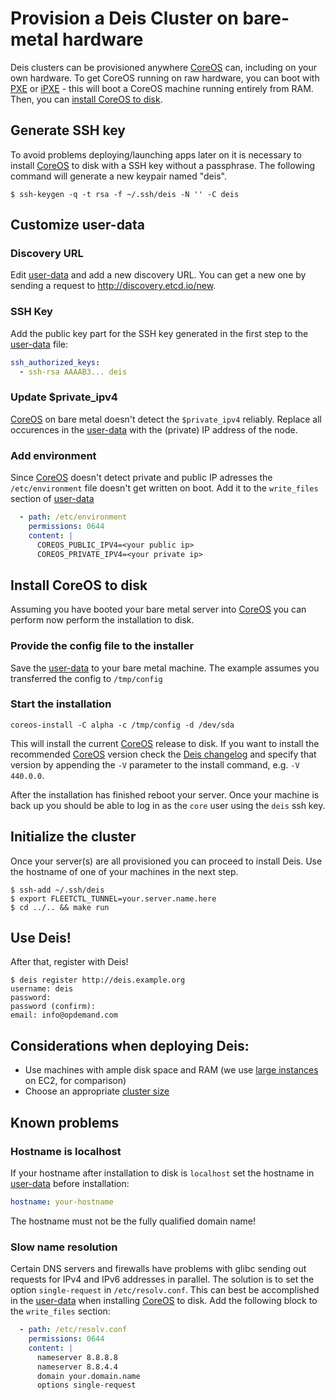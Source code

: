# Provision a Deis Cluster on bare-metal hardware

Deis clusters can be provisioned anywhere [CoreOS](https://coreos.com/) can, including on your own hardware. To get CoreOS running on raw hardware, you can boot with [PXE](https://coreos.com/docs/running-coreos/bare-metal/booting-with-pxe/) or [iPXE](https://coreos.com/docs/running-coreos/bare-metal/booting-with-ipxe/) - this will boot a CoreOS machine running entirely from RAM. Then, you can [install CoreOS to disk](https://coreos.com/docs/running-coreos/bare-metal/installing-to-disk/).

## Generate SSH key
To avoid problems deploying/launching apps later on it is necessary to install [CoreOS](https://coreos.com/) to disk with a SSH key without a passphrase. The following command will generate a new keypair named "deis".

```console
$ ssh-keygen -q -t rsa -f ~/.ssh/deis -N '' -C deis
```

## Customize user-data

### Discovery URL
Edit [user-data](../coreos/user-data) and add a new discovery URL.
You can get a new one by sending a request to http://discovery.etcd.io/new.

### SSH Key
Add the public key part for the SSH key generated in the first step to the [user-data](../coreos/user-data) file:

```yaml
ssh_authorized_keys:
  - ssh-rsa AAAAB3... deis
```

### Update $private_ipv4
[CoreOS](https://coreos.com/) on bare metal doesn't detect the `$private_ipv4` reliably. Replace all occurences in the [user-data](../coreos/user-data) with the (private) IP address of the node.

### Add environment
Since [CoreOS](https://coreos.com/) doesn't detect private and public IP adresses the `/etc/environment` file doesn't get written on boot. Add it to the `write_files` section of [user-data](../coreos/user-data)

```yaml
  - path: /etc/environment
    permissions: 0644
    content: |
      COREOS_PUBLIC_IPV4=<your public ip>
      COREOS_PRIVATE_IPV4=<your private ip>
```

## Install CoreOS to disk
Assuming you have booted your bare metal server into [CoreOS](https://coreos.com/) you can perform now perform the installation to disk.

### Provide the config file to the installer
Save the [user-data](../coreos/user-data) to your bare metal machine. The example assumes you transferred the config to `/tmp/config`

### Start the installation
```console
coreos-install -C alpha -c /tmp/config -d /dev/sda
```

This will install the current [CoreOS](https://coreos.com/) release to disk. If you want to install the recommended [CoreOS](https://coreos.com/) version check the [Deis changelog](../../CHANGELOG.md)
and specify that version by appending the `-V` parameter to the install command, e.g. `-V 440.0.0`.

After the installation has finished reboot your server. Once your machine is back up you should be able to log in as the `core` user using the `deis` ssh key.

## Initialize the cluster
Once your server(s) are all provisioned you can proceed to install Deis. Use the hostname of one of your machines in the next step.

```console
$ ssh-add ~/.ssh/deis
$ export FLEETCTL_TUNNEL=your.server.name.here
$ cd ../.. && make run
```

## Use Deis!
After that, register with Deis!
```console
$ deis register http://deis.example.org
username: deis
password:
password (confirm):
email: info@opdemand.com
```

## Considerations when deploying Deis:
* Use machines with ample disk space and RAM (we use [large instances](https://aws.amazon.com/ec2/instance-types/) on EC2, for comparison)
* Choose an appropriate [cluster size](https://github.com/coreos/etcd/blob/master/Documentation/optimal-cluster-size.md)

## Known problems

### Hostname is localhost
If your hostname after installation to disk is `localhost` set the hostname in [user-data](../coreos/user-data) before installation:

```yaml
hostname: your-hostname
```

The hostname must not be the fully qualified domain name!

### Slow name resolution

Certain DNS servers and firewalls have problems with glibc sending out requests for IPv4 and IPv6 addresses in parallel. The solution is to set the option `single-request` in `/etc/resolv.conf`. This can best be accomplished in the [user-data](../coreos/user-data) when installing [CoreOS](https://coreos.com/) to disk. Add the following block to the `write_files` section:

```yaml
  - path: /etc/resolv.conf
    permissions: 0644
    content: |
      nameserver 8.8.8.8
      nameserver 8.8.4.4
      domain your.domain.name
      options single-request
```
